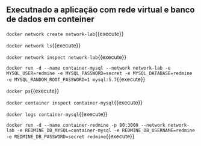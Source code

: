 

## Executnado a aplicação com rede virtual e banco de dados em conteiner


`docker network create network-lab`{{execute}}

`docker network ls`{{execute}}

`docker network inspect network-lab`{{execute}}

`docker run -d --name container-mysql --network network-lab -e MYSQL_USER=redmine -e MYSQL_PASSWORD=secret -e MYSQL_DATABASE=redmine -e MYSQL_RANDOM_ROOT_PASSWORD=1 mysql:5.7`{{execute}}

`docker ps`{{execute}}

`docker container inspect container-mysql`{{execute}}

`docker logs container-mysql`{{execute}}

`docker run -d --name container-redmine -p 80:3000 --network network-lab -e REDMINE_DB_MYSQL=container-mysql -e REDMINE_DB_USERNAME=redmine -e REDMINE_DB_PASSWORD=secret redmine`{{execute}}



